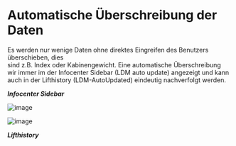 # Automatische Überschreibung der Daten

Es werden nur wenige Daten ohne direktes Eingreifen des Benutzers überschieben, dies  
sind z.B. Index oder Kabinengewicht. Eine automatische Überschreibung wir immer im der Infocenter Sidebar (LDM auto update) angezeigt und kann auch in der Lifthistory (LDM-AutoUpdated) eindeutig nachverfolgt werden.

***Infocenter Sidebar***

![image](HelpImages/image113.png)  

![image](HelpImages/image114.png)  

***Lifthistory***
